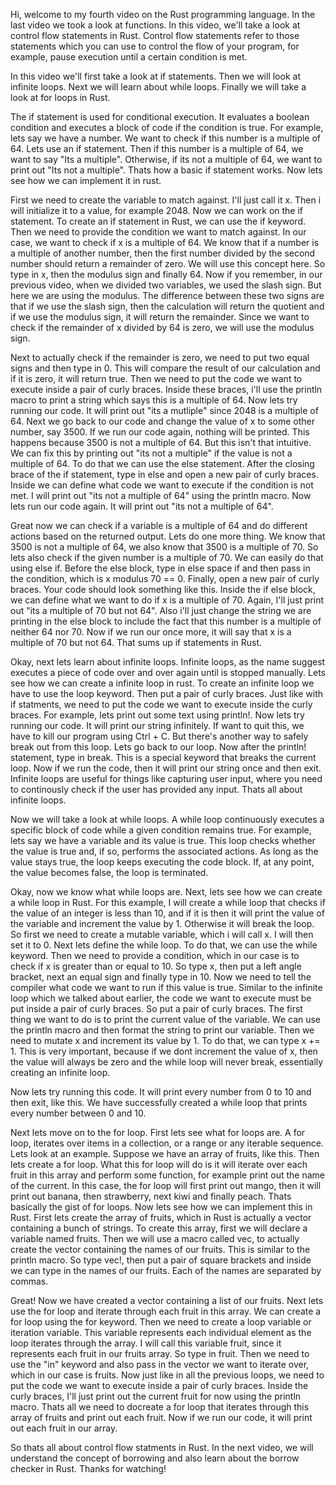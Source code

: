 Hi, welcome to my fourth video on the Rust programming language. In the last video we took a look at functions. In this video, we'll take a look at control flow statements in Rust. Control flow statements refer to those statements which you can use to control the flow of your program, for example, pause execution until a certain condition is met.

In this video we'll first take a look at if statements. Then we will look at infinite loops. Next we will learn about while loops. Finally we will take a look at for loops in Rust.

The if statement is used for conditional execution. It evaluates a boolean condition and executes a block of code if the condition is true. For example, lets say we have a number. We want to check if this number is a multiple of 64. Lets use an if statement. Then if this number is a multiple of 64, we want to say "Its a multiple". Otherwise, if its not a multiple of 64, we want to print out "Its not a multiple". Thats how a basic if statement works. Now lets see how we can implement it in rust.

First we need to create the variable to match against. I'll just call it x. Then i will initialize it to a value, for example 2048. Now we can work on the if statement. To create an if statement in Rust, we can use the if keyword. Then we need to provide the condition we want to match against. In our case, we want to check if x is a multiple of 64. We know that if a number is a multiple of another number, then the first number divided by the second number should return a remainder of zero. We will use this concept here. So type in x, then the modulus sign and finally 64. Now if you remember, in our previous video, when we divided two variables, we used the slash sign. But here we are using the modulus. The difference between these two signs are that if we use the slash sign, then the calculation will return the quotient and if we use the modulus sign, it will return the remainder. Since we want to check if the remainder of x divided by 64 is zero, we will use the modulus sign.

Next to actually check if the remainder is zero, we need to put two equal signs and then type in 0. This will compare the result of our calculation and if it is zero, it will return true. Then we need to put the code we want to execute inside a pair of curly braces. Inside these braces, i'll use the println macro to print a string which says this is a multiple of 64. Now lets try running our code. It will print out "its a mutliple" since 2048 is a multiple of 64. Next we go back to our code and change the value of x to some other number, say 3500. If we run our code again, nothing will be printed. This happens because 3500 is not a multiple of 64. But this isn't that intuitive. We can fix this by printing out "its not a multiple" if the value is not a multiple of 64. To do that we can use the else statement. After the closing brace of the if statement, type in else and open a new pair of curly braces. Inside we can define what code we want to execute if the condition is not met. I will print out "its not a multiple of 64" using the println macro. Now lets run our code again. It will print out "its not a multiple of 64". 

Great now we can check if a variable is a multiple of 64 and do different actions based on the returned output. Lets do one more thing. We know that 3500 is not a multiple of 64, we also know that 3500 is a multiple of 70. So lets also check if the given number is a multiple of 70. We can easily do that using else if. Before the else block, type in else space if and then pass in the condition, which is x modulus 70 == 0. Finally, open a new pair of curly braces. Your code should look something like this. Inside the if else block, we can define what we want to do if x is a multiple of 70. Again, I'll just print out "its a multiple of 70 but not 64". Also i'll just change the string we are printing in the else block to include the fact that this number is a multiple of neither 64 nor 70. Now if we run our once more, it will say that x is a multiple of 70 but not 64. That sums up if statements in Rust.

Okay, next lets learn about infinite loops. Infinite loops, as the name suggest executes a piece of code over and over again until is stopped manually. Lets see how we can create a infinite loop in rust. To create an infinite loop we have to use the loop keyword. Then put a pair of curly braces. Just like with if statments, we need to put the code we want to execute inside the curly braces. For example, lets print out some text using println!. Now lets try running our code. It will print our string infinitely. If want to quit this, we have to kill our program using Ctrl + C. But there's another way to safely break out from this loop. Lets go back to our loop. Now after the println! statement, type in break. This is a special keyword that breaks the current loop. Now if we run the code, then it will print our string once and then exit. Infinite loops are useful for things like capturing user input, where you need to continously check if the user has provided any input. Thats all about infinite loops.

Now we will take a look at while loops. A while loop continuously executes a specific block of code while a given condition remains true. For example, lets say we have a variable and its value is true. This loop checks whether the value is true and, if so, performs the associated actions. As long as the value stays true, the loop keeps executing the code block. If, at any point, the value becomes false, the loop is terminated.

Okay, now we know what while loops are. Next, lets see how we can create a while loop in Rust. For this example, I will create a while loop that checks if the value of an integer is less than 10, and if it is then it will print the value of the variable and increment the value by 1. Otherwise it will break the loop. So first we need to create a mutable variable, which i will call x. I will then set it to 0. Next lets define the while loop. To do that, we can use the while keyword. Then we need to provide a condition, which in our case is to check if x is greater than or equal to 10. So type x, then put a left angle bracket, next an equal sign and finally type in 10. Now we need to tell the compiler what code we want to run if this value is true. Similar to the infinite loop which we talked about earlier, the code we want to execute must be put inside a pair of curly braces. So put a pair of curly braces. The first thing we want to do is to print the current value of the variable. We can use the println macro and then format the string to print our variable. Then we need to mutate x and increment its value by 1. To do that, we can type x += 1. This is very important, because if we dont increment the value of x, then the value will always be zero and the while loop will never break, essentially creating an infinite loop.

Now lets try running this code. It will print every number from 0 to 10 and then exit, like this. We have successfully created a while loop that prints every number between 0 and 10.

Next lets move on to the for loop. First lets see what for loops are. A for loop, iterates over items in a collection, or a range or any iterable sequence. Lets look at an example. Suppose we have an array of fruits, like this. Then lets create a for loop. What this for loop will do is it will iterate over each fruit in this array and perform some function, for example print out the name of the current. In this case, the for loop will first print out mango, then it will print out banana, then strawberry, next kiwi and finally peach. Thats basically the gist of for loops. Now lets see how we can implement this in Rust. First lets create the array of fruits, which in Rust is actually a vector containing a bunch of strings. To create this array, first we will declare a variable named fruits. Then we will use a macro called vec, to actually create the vector containing the names of our fruits. This is similar to the println macro. So type vec!, then put a pair of square brackets and inside we can type in the names of our fruits. Each of the names are separated by commas.

Great! Now we have created a vector containing a list of our fruits. Next lets use the for loop and iterate through each fruit in this array. We can create a for loop using the for keyword. Then we need to create a loop variable or iteration variable. This variable represents each individual element as the loop iterates through the array. I will call this variable fruit, since it represents each fruit in our fruits array. So type in fruit. Then we need to use the "in" keyword and also pass in the vector we want to iterate over, which in our case is fruits. Now just like in all the previous loops, we need to put the code we want  to execute inside a pair of curly braces. Inside the curly braces, I'll just print out the current fruit for now using the println macro. Thats all we need to docreate a for loop that iterates through this array of fruits and print out each fruit. Now if we run our code, it will print out each fruit in our array. 

So thats all about control flow statments in Rust. In the next video, we will understand the concept of borrowing and also learn about the borrow checker in Rust. Thanks for watching!